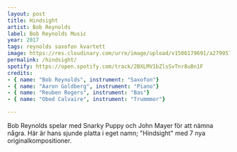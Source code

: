 ```yaml
---
layout: post
title: Hindsight
artist: Bob Reynolds
label: Bob Reynolds Music
year: 2017
tags: reynolds saxofon kvartett
image: https://res.cloudinary.com/urre/image/upload/v1506179691/a2799578864_10_xdpycm.jpg
permalink: /hindsight/
spotify: https://open.spotify.com/track/2BXLMV1bZlsSvTnr8uBn1F
credits:
- { name: "Bob Reynolds", instrument: "Saxofon"}
- { name: "Aaron Goldberg", instrument: "Piano"}
- { name: "Reuben Rogers", instrument: "Bas"}
- { name: "Obed Calvaire", instrument: "Trummmor"}

---
```


Bob Reynolds spelar med Snarky Puppy och John Mayer för att nämna några. Här är hans sjunde platta i eget namn; "Hindsight" med 7 nya originalkompositioner.
